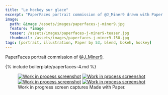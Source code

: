```yaml
---
title: "Le hockey sur glace"
excerpt: "PaperFaces portrait commission of @J_Miner9 drawn with Paper by 53 on an iPad."
image: 
  path: &image /assets/images/paperfaces-j-miner9.jpg 
  feature: *image
  teaser: /assets/images/paperfaces-j-miner9-teaser.jpg
  thumbnail: /assets/images/paperfaces-j-miner9-150.jpg
tags: [portrait, illustration, Paper by 53, blend, bokeh, hockey]
---
```


PaperFaces portrait commission of [@J_Miner9](http://twitter.com/J_Miner9).

{% include boilerplate/paperfaces-4.md %}

<figure class="third">
	<a href="/assets/images/paperfaces-j-miner9-process-1-lg.jpg"><img src="/assets/images/paperfaces-j-miner9-process-1-600.jpg" alt="Work in process screenshot"></a>
	<a href="/assets/images/paperfaces-j-miner9-process-2-lg.jpg"><img src="/assets/images/paperfaces-j-miner9-process-2-600.jpg" alt="Work in process screenshot"></a>
	<a href="/assets/images/paperfaces-j-miner9-process-3-lg.jpg"><img src="/assets/images/paperfaces-j-miner9-process-3-600.jpg" alt="Work in process screenshot"></a>
	<a href="/assets/images/paperfaces-j-miner9-process-4-lg.jpg"><img src="/assets/images/paperfaces-j-miner9-process-4-600.jpg" alt="Work in process screenshot"></a>
	<figcaption>Work in progress screen captures Made with Paper.</figcaption>
</figure>
